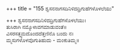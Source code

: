 +++
title = "155 ಶ್ವಸನನಾಗಸದಿನಿಳಿದದ್ರಿಗುಹೆಗಳೊಳಲೆಯು"

+++
ಶ್ವಸನನಾಗಸದಿನಿಳಿದದ್ರಿಗುಹೆಗಳೊಳಲೆಯು।  
ತುಸಿರಾಗಿ ನಮ್ಮೊಳಾವಗಮಾಡುವಂತೆ॥  
ವಿಸರಸತ್ತ್ವಮದೊಂದದೆತ್ತಣಿನೊ ಬಂದು ನ।  
ಮ್ಮಸುಗಳೊಳವೊಗುತಿಹುದು - ಮಂಕುತಿಮ್ಮ॥  
